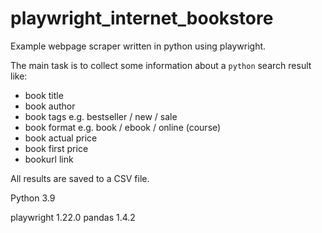 # playwright_internet_bookstore
Example webpage scraper written in python using playwright.

The main task is to collect some information about a `python` search result like:
* book title
* book author
* book tags e.g. bestseller / new / sale
* book format e.g. book / ebook / online (course)
* book actual price
* book first price
* bookurl link

All results are saved to a CSV file.


Python 3.9

playwright 1.22.0
pandas 1.4.2
